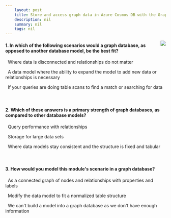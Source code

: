 ```yaml
---
    layout: post
    title: Store and access graph data in Azure Cosmos DB with the Graph API - Knowledge Check
    description: nil
    summary: nil
    tags: nil
---
```



 <a target="_blank" href="https://docs.microsoft.com/en-us/learn/modules/store-access-data-cosmos-graph-api/7-knowledge-check/"><i class="fas fa-external-link-alt"></i> </a>
 <img align="right" src="https://docs.microsoft.com/en-us/learn/achievements/store-and-access-data-with-cosmos-db-and-the-graph-api.svg">
####  1. In which of the following scenarios would a graph database, as opposed to another database model, be the best fit?


<i class='far fa-square'></i> &nbsp;&nbsp;Where data is disconnected and relationships do not matter

<i class='fas fa-check-square' style='color: Dodgerblue;'></i> &nbsp;&nbsp;A data model where the ability to expand the model to add new data or relationships is necessary

<i class='far fa-square'></i> &nbsp;&nbsp;If your queries are doing table scans to find a match or searching for data
<br />
<br />
<br />

####  2. Which of these answers is a primary strength of graph databases, as compared to other database models?


<i class='fas fa-check-square' style='color: Dodgerblue;'></i> &nbsp;&nbsp;Query performance with relationships

<i class='far fa-square'></i> &nbsp;&nbsp;Storage for large data sets

<i class='far fa-square'></i> &nbsp;&nbsp;Where data models stay consistent and the structure is fixed and tabular
<br />
<br />
<br />

####  3. How would you model this module's scenario in a graph database?


<i class='fas fa-check-square' style='color: Dodgerblue;'></i> &nbsp;&nbsp;As a connected graph of nodes and relationships with properties and labels

<i class='far fa-square'></i> &nbsp;&nbsp;Modify the data model to fit a normalized table structure

<i class='far fa-square'></i> &nbsp;&nbsp;We can't build a model into a graph database as we don't have enough information
<br />
<br />
<br />
